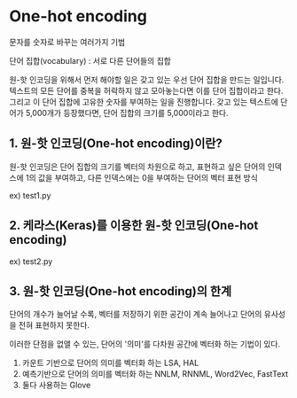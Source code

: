 # One-hot encoding

문자를 숫자로 바꾸는 여러가지 기법

단어 집합(vocabulary) : 서로 다른 단어들의 집합

원-핫 인코딩을 위해서 먼저 해야할 일은 갖고 있는 우선 단어 집합을 만드는 일입니다. 텍스트의 모든 단어를 중복을 허락하지 않고 모아놓는다면 이를 단어 집합이라고 한다. 그리고 이 단어 집합에 고유한 숫자를 부여하는 일을 진행합니다. 갖고 있는 텍스트에 단어가 5,000개가 등장했다면, 단어 집합의 크기를 5,000이라고 한다.

## 1. 원-핫 인코딩(One-hot encoding)이란?

원-핫 인코딩은 단어 집합의 크기를 벡터의 차원으로 하고, 표현하고 싶은 단어의 인덱스에 1의 값을 부여하고, 다른 인덱스에는 0을 부여하는 단어의 벡터 표현 방식

ex) test1.py

## 2. 케라스(Keras)를 이용한 원-핫 인코딩(One-hot encoding)

ex) test2.py

## 3. 원-핫 인코딩(One-hot encoding)의 한계

단어의 개수가 늘어날 수록, 벡터를 저장하기 위한 공간이 계속 늘어나고 단어의 유사성을 전혀 표현하지 못한다.

이러한 단점을 없앨 수 있는, 단어의 '의미'를 다차원 공간에 벡터화 하는 기법이 있다.

1. 카운트 기반으로 단어의 의미를 벡터화 하는 LSA, HAL
2. 예측기반으로 단어의 의미를 벡터화 하는 NNLM, RNNML, Word2Vec, FastText
3. 둘다 사용하는 Glove  
